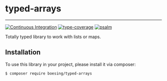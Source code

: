 # typed-arrays

--- 

[![Continuous Integration](https://github.com/boesing/typed-arrays/actions/workflows/continuous-integration.yml/badge.svg)](https://github.com/boesing/typed-arrays/actions/workflows/continuous-integration.yml)
[![type-coverage](https://shepherd.dev/github/boesing/typed-arrays/coverage.svg)](https://shepherd.dev/github/boesing/typed-arrays)
[![psalm](https://shepherd.dev/github/boesing/typed-arrays/level.svg)](https://shepherd.dev/github/boesing/typed-arrays)

Totally typed library to work with lists or maps.


## Installation

To use this library in your project, please install it via composer:

```
$ composer require boesing/typed-arrays
```
